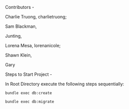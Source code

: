 Contributors -

Charlie Truong, charlietruong;

Sam Blackman,

Junting,

Lorena Mesa, lorenanicole;

Shawn Klein,

Gary

Steps to Start Project -

In Root Directory execute the following steps sequentially:

```bundle exec db:create```


```bundle exec db:migrate```

